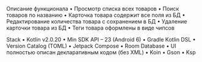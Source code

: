 Описание функционала
• Просмотр списка всех товаров
• Поиск товаров по названию
• Карточка товара содержит все поля из БД
• Редактирование количества товара с сохранением в БД
• Удаление карточки товара из БД
• Теги товара оформлены в виде чипсов

Stack
• Kotlin v2.0.20
• Min SDK API – 23 (Android 6)
• Gradle Kotlin DSL
• Version Catalog (TOML)
• Jetpack Compose
• Room Database
• UI полностью описан декларативным кодом (без XML)
• Koin
• Gson
• Ksp
